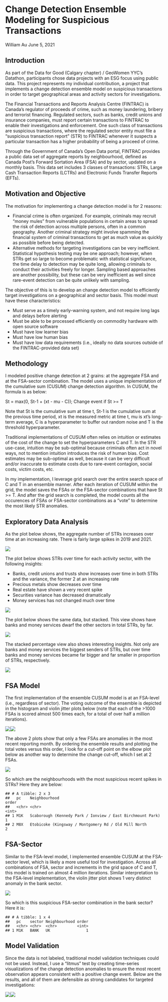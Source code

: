 Change Detection Ensemble Modeling for Suspicious Transactions
================
William Au
June 5, 2021

## Introduction

As part of the Data for Good (Calgary chapter) / GeoWomen YYC’s
Datathon, participants chose data projects with an ESG focus using
public data. This project represents my individual contribution, a
project that implements a change detection ensemble model on suspicious
transactions in order to target geographical areas and activity sectors
for investigations.

The Financial Transactions and Reports Analysis Centre (FINTRAC) is
Canada’s regulator of proceeds of crime, such as money laundering,
bribery and terrorist financing. Regulated sectors, such as banks,
credit unions and insurance companies, must report certain transactions
to FINTRAC to enable their investigations and enforcement. One such
class of transactions are suspicious transactions, where the regulated
sector entity must file a “suspicious transaction report” (STR) to
FINTRAC whenever it suspects a particular transaction has a higher
probability of being a proceed of crime.

Through the Government of Canada’s Open Data portal, FINTRAC provides a
public data set of aggregate reports by neighbourhood, defined as Canada
Post’s Forward Sortation Area (FSA) and by sector, updated on a monthly
basis. This data set includes 3 classes of transactions: STRs, Large
Cash Transaction Reports (LCTRs) and Electronic Funds Transfer Reports
(EFTs).

## Motivation and Objective

The motivation for implementing a change detection model is for 2
reasons:

  - Financial crime is often organized. For example, criminals may
    recruit “money mules” from vulnerable populations in certain areas
    to spread the risk of detection across multiple persons, often in a
    common geography. Another criminal strategy might involve spamming
    the financial system of criminal transactions to get as much value
    as quickly as possible before being detected.
  - Alternative methods for targeting investigations can be very
    inefficient. Statistical hypothesis testing may be one approach;
    however, when STRs get so large to become problematic with
    statistical significance, the time delay to detection may be quite
    long, allowing criminals to conduct their activities freely for
    longer. Sampling based approaches are another possibility, but these
    can be very inefficient as well since rare-event detection can be
    quite unlikely with sampling.

The objective of this is to develop an change detection model to
efficiently target investigations on a geographical and sector basis.
This model must have these characteristics:

  - Must serve as a timely early-warning system, and not require long
    lags and delays before alerting
  - Must be able to be processed efficiently on commodity hardware with
    open source software
  - Must have low learner bias
  - Must have low human bias
  - Must have low data requirements (i.e., ideally no data sources
    outside of the FINTRAC-provided data set)

## Methodology

I modeled positive change detection at 2 grains: at the aggregate FSA
and at the FSA-sector combination. The model uses a unique
implementation of the cumulative sum (CUSUM) change detection algorithm.
In CUSUM, the formula is as below:

St = max(0, St-1 + (xt - mu - C)); Change event if St \>= T

Note that St is the cumulative sum at time t, St-1 is the cumulative sum
at the previous time period, xt is the measured metric at time t, mu is
xt’s long-term average, C is a hyperparameter to buffer out random noise
and T is the threshold hyperparameter.

Traditional implementations of CUSUM often relies on intuition or
estimates of the cost of the change to set the hyperparameters C and T.
In the STR use-case, intuition may be sub-optimal because criminals
often act in novel ways, not to mention intuition introduces the risk of
human bias. Cost estimates may be sub-optimal as well, because it can be
very difficult and/or inaccurate to estimate costs due to rare-event
contagion, social costs, victim costs, etc.

In my implementation, I leverage grid search over the entire search
space of C and T in an ensemble manner. After each iteration of CUSUM
within the grid, the model saves the FSAs or the FSA-sector combinations
that have St \>= T. And after the grid search is completed, the model
counts all the occurences of FSAs or FSA-sector combinations as a “vote”
to determine the most likely STR anomalies.

## Exploratory Data Analysis

As the plot below shows, the aggregate number of STRs increases over
time at an increasing rate. There is fairly large spikes in 2019 and
2021.

![](detect_str_chg_files/figure-gfm/eda1-1.png)<!-- -->

The plot below shows STRs over time for each activity sector, with the
following insights:

  - Banks, credit unions and trusts show increases over time in both
    STRs and the variance, the former 2 at an increasing rate
  - Precious metals show decreases over time
  - Real estate have shown a very recent spike
  - Securities variance has decreased dramatically
  - Money services has not changed much over time

![](detect_str_chg_files/figure-gfm/eda2-1.png)<!-- -->

The plot below shows the same data, but stacked. This view shows have
banks and money services dwarf the other sectors in total STRs, by far.

![](detect_str_chg_files/figure-gfm/eda3-1.png)<!-- -->

The stacked percentage view also shows interesting insights. Not only
are banks and money services the biggest senders of STRs, but over time
banks and money services became far bigger and far smaller in proportion
of STRs, respectively.

![](detect_str_chg_files/figure-gfm/eda4-1.png)<!-- -->

## FSA Model

The first implementation of the ensemble CUSUM model is at an FSA-level
(i.e., regardless of sector). The voting outcome of the ensemble is
depicted in the histogram and violin jitter plots below (note that each
of the \>1000 FSAs is scored almost 500 times each, for a total of over
half a million iterations).

![](detect_str_chg_files/figure-gfm/fsa-1.png)<!-- -->![](detect_str_chg_files/figure-gfm/fsa-2.png)<!-- -->

The above 2 plots show that only a few FSAs are anomalies in the most
recent reporting month. By ordering the ensemble results and plotting
the total votes versus this order, I look for a cut-off point on the
elbow plot below as another way to determine the change cut-off, which I
set at 2 FSAs.

![](detect_str_chg_files/figure-gfm/fsa2-1.png)<!-- -->

So which are the neighbourhoods with the most suspicious recent spikes
in STRs? Here they are below:

    ## # A tibble: 2 x 3
    ##   pc    Neighbourhood                                              order
    ##   <chr> <chr>                                                      <int>
    ## 1 M1K   Scaborough (Kennedy Park / Ionview / East Birchmount Park)     1
    ## 2 M8X   Etobicoke (Kingsway / Montgomery Rd / Old Mill North           2

## FSA-Sector

Similar to the FSA-level model, I implemented ensemble CUSUM at the
FSA-sector level, which is likely a more useful tool for investigation.
Across all combinations of FSA, sector and increments in the grid space
of C and T, this model is trained on almost 4 million iterations.
Similar interpretation to the FSA-level implementation, the violin
jitter plot shows 1 very distinct anomaly in the bank sector.

![](detect_str_chg_files/figure-gfm/sector-1.png)<!-- -->

So which is this suspicious FSA-sector combination in the bank sector?
Here it is:

    ## # A tibble: 1 x 4
    ##   pc    sector Neighbourhood order
    ##   <chr> <chr>  <chr>         <int>
    ## 1 M1K   BANK   UK                1

## Model Validation

Since the data is not labeled, traditional model validation techniques
could not be used. Instead, I use a “litmus” test by creating
time-series visualizations of the change detection anomalies to ensure
the most recent observation appears consistent with a positive change
event. Below are the results, and all of them are defensible as strong
candidates for targeted investigations:

![](detect_str_chg_files/figure-gfm/test-1.png)<!-- -->![](detect_str_chg_files/figure-gfm/test-2.png)<!-- -->
